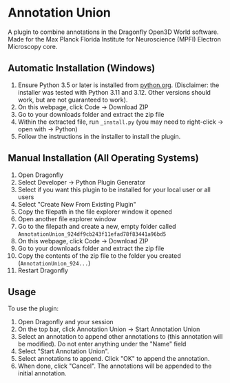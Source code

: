 # Annotation Union

A plugin to combine annotations in the Dragonfly Open3D World software. Made for the Max Planck Florida Institute for Neuroscience (MPFI) Electron Microscopy core.

## Automatic Installation (Windows)

1. Ensure Python 3.5 or later is installed from [python.org](https://www.python.org). (Disclaimer: the installer was tested with Python 3.11 and 3.12. Other versions should work, but are not guaranteed to work).
2. On this webpage, click Code -> Download ZIP
3. Go to your downloads folder and extract the zip file
4. Within the extracted file, run `_install.py` (you may need to right-click -> open with -> Python)
5. Follow the instructions in the installer to install the plugin.

## Manual Installation (All Operating Systems)

1. Open Dragonfly
2. Select Developer -> Python Plugin Generator
3. Select if you want this plugin to be installed for your local user or all users
4. Select "Create New From Existing Plugin"
5. Copy the filepath in the file explorer window it opened
6. Open another file explorer window
7. Go to the filepath and create a new, empty folder called `AnnotationUnion_924df9cb243f11efad78f83441a96bd5`
8. On this webpage, click Code -> Download ZIP
9. Go to your downloads folder and extract the zip file
10. Copy the contents of the zip file to the folder you created (`AnnotationUnion_924...`)
11. Restart Dragonfly

## Usage

To use the plugin:
1. Open Dragonfly and your session
2. On the top bar, click Annotation Union -> Start Annotation Union
3. Select an annotation to append other annotations to (this annotation will be modified). Do not enter anything under the "Name" field
4. Select "Start Annotation Union".
5. Select annotations to append. Click "OK" to append the annotation.
6. When done, click "Cancel". The annotations will be appended to the initial annotation.
